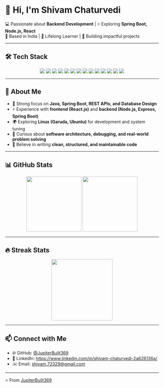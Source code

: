 # 👋 Hi, I'm Shivam Chaturvedi  

💻 Passionate about **Backend Development** | ⚡ Exploring **Spring Boot, Node.js, React**  
📍 Based in India | 🌱 Lifelong Learner | 🎯 Building impactful projects  

---

## 🛠️ Tech Stack  

<p align="center">
  <!-- Languages -->
  <img src="https://img.shields.io/badge/Java-ED8B00?style=for-the-badge&logo=java&logoColor=white"/>
  <img src="https://img.shields.io/badge/JavaScript-F7DF1E?style=for-the-badge&logo=javascript&logoColor=black"/>
  <img src="https://img.shields.io/badge/TypeScript-3178C6?style=for-the-badge&logo=typescript&logoColor=white"/>
  
  <!-- Backend -->
  <img src="https://img.shields.io/badge/SpringBoot-6DB33F?style=for-the-badge&logo=springboot&logoColor=white"/>
  <img src="https://img.shields.io/badge/Node.js-339933?style=for-the-badge&logo=nodedotjs&logoColor=white"/>
  <img src="https://img.shields.io/badge/Express.js-000000?style=for-the-badge&logo=express&logoColor=white"/>
  
  <!-- Frontend -->
  <img src="https://img.shields.io/badge/React-61DAFB?style=for-the-badge&logo=react&logoColor=black"/>
  <img src="https://img.shields.io/badge/HTML5-E34F26?style=for-the-badge&logo=html5&logoColor=white"/>
  <img src="https://img.shields.io/badge/CSS3-1572B6?style=for-the-badge&logo=css3&logoColor=white"/>
  
  <!-- Databases -->
  <img src="https://img.shields.io/badge/MySQL-4479A1?style=for-the-badge&logo=mysql&logoColor=white"/>
  <img src="https://img.shields.io/badge/MongoDB-47A248?style=for-the-badge&logo=mongodb&logoColor=white"/>
  
  <!-- Tools -->
  <img src="https://img.shields.io/badge/Git-F05032?style=for-the-badge&logo=git&logoColor=white"/>
  <img src="https://img.shields.io/badge/Linux-FCC624?style=for-the-badge&logo=linux&logoColor=black"/>
  <img src="https://img.shields.io/badge/IntelliJIDEA-000000?style=for-the-badge&logo=intellijidea&logoColor=white"/>
</p>

---

## 🚀 About Me  
- 🔧 Strong focus on **Java, Spring Boot, REST APIs, and Database Design**  
- ⚡ Experience with **frontend (React.js)** and **backend (Node.js, Express, Spring Boot)**  
- 🌍 Exploring **Linux (Garuda, Ubuntu)** for development and system tuning  
- 📖 Curious about **software architecture, debugging, and real-world problem solving**  
- 🎯 Believe in writing **clean, structured, and maintainable code**  

---

## 📊 GitHub Stats  

<p align="center">
  <img src="https://github-readme-stats.vercel.app/api?username=YOUR_USERNAME&show_icons=true&theme=tokyonight" height="180px"/>
  <img src="https://github-readme-stats.vercel.app/api/top-langs/?username=YOUR_USERNAME&layout=compact&theme=tokyonight" height="180px"/>
</p>

---

## 🔥 Streak Stats  

<p align="center">
  <img src="https://github-readme-streak-stats.herokuapp.com/?user=YOUR_USERNAME&theme=tokyonight" height="200px"/>
</p>

---

## 📫 Connect with Me  

- 🌐 GitHub: [@JupiterBuilt369](https://github.com/JupiterBuilt369)  
- 💼 LinkedIn: https://www.linkedin.com/in/shivam-chaturvedi-2a626136a/
- ✉️ Email: shivam.72329@gmail.com

---
⭐️ From [JupiterBuilt369](https://github.com/JupiterBuilt369)
